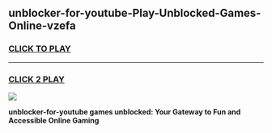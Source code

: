 
## unblocker-for-youtube-Play-Unblocked-Games-Online-vzefa
<h3>
<a href="https://premium76.site?title=unblocker-for-youtube&ref=25A">CLICK TO PLAY</a></h3>
<hr>

<h3>
<a href="https://premium76.site?title=unblocker-for-youtube&ref=25A">CLICK 2 PLAY</a>
  
</h3>

<a href="https://premium76.site?title=unblocker-for-youtube&ref=25A"><img src="https://clearcache.store/games.png"></a>


**unblocker-for-youtube games unblocked: Your Gateway to Fun and Accessible Online Gaming**
